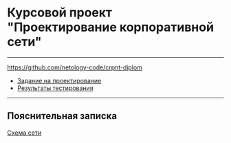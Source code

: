 # Курсовой проект "Проектирование корпоративной сети"

---
https://github.com/netology-code/crpnt-diplom

- [Задание на проектирование](08.CRPNT.DIP.00.md)
- [Результаты тестирования](08.CRPNT.DIP.02.md)

---
## Пояснительная записка

[Схема сети](_att/dip01-01.pkt)
